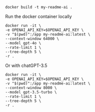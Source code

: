 ```shell
docker build -t my-readme-ai .
```

Run the docker container locally
```shell
docker run -it \
-e OPENAI_API_KEY=$OPENAI_API_KEY \
-v "$(pwd)":/app my-readme-ai:latest \
--context-window 64000 \
--model gpt-4o \
--rate-limit 1 \
--tree-depth 5 \
-r .
```

Or with chatGPT-3.5
```shell
docker run -it \
-e OPENAI_API_KEY=$OPENAI_API_KEY \
-v "$(pwd)":/app my-readme-ai:latest \
--context-window 8000 \
--model gpt-3.5-turbo \
--rate-limit 1 \
--tree-depth 5 \
-r .
```